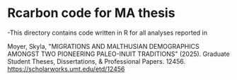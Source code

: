 # Rcarbon code for MA thesis 
-This directory contains code written in R for all analyses reported in

Moyer, Skyla, "MIGRATIONS AND MALTHUSIAN DEMOGRAPHICS AMONGST TWO PIONEERING PALEO-INUIT TRADITIONS" (2025). Graduate Student Theses, Dissertations, & Professional Papers. 12456.
https://scholarworks.umt.edu/etd/12456
